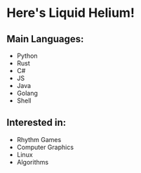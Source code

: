 # Here's Liquid Helium!  
## Main Languages:
- Python 
- Rust
- C#
- JS
- Java
- Golang
- Shell  

## Interested in:  
- Rhythm Games
- Computer Graphics
- Linux
- Algorithms
